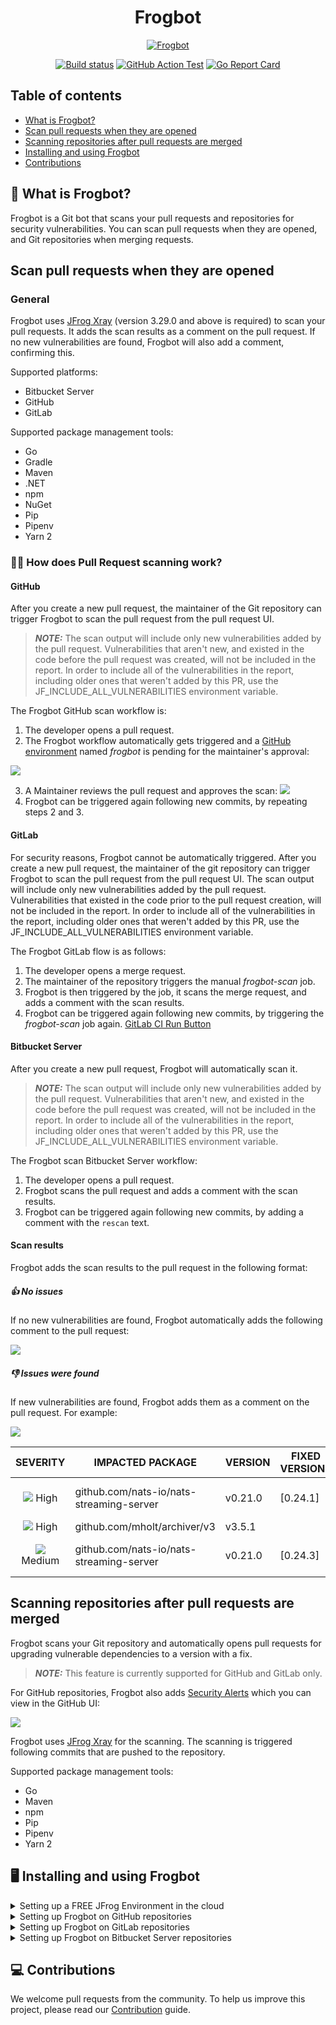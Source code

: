 <div align="center">
   
# Frogbot

[![Frogbot](images/frogbot-intro.png)](#readme)

[![Build status](https://github.com/jfrog/frogbot/actions/workflows/test.yml/badge.svg)](https://github.com/jfrog/frogbot/actions/workflows/test.yml) [![GitHub Action Test](https://github.com/jfrog/frogbot/actions/workflows/action-test.yml/badge.svg)](https://github.com/jfrog/frogbot/actions/workflows/action-test.yml)
[![Go Report Card](https://goreportcard.com/badge/github.com/jfrog/frogbot)](https://goreportcard.com/report/github.com/jfrog/frogbot)

</div>

## Table of contents
- [What is Frogbot?](#what-is-frogbot)
- [Scan pull requests when they are opened](#scan-pull-requests-when-they-are-opened)
- [Scanning repositories after pull requests are merged](#scanning-repositories-after-pull-requests-are-merged)
- [Installing and using Frogbot](#installing-and-using-frogbot)
- [Contributions](#contributions)

<div id="what-is-frogbot"></div>

## 🤖 What is Frogbot?
Frogbot is a Git bot that scans your pull requests and repositories for security vulnerabilities. You can scan pull requests when they are opened, and Git repositories when merging requests.

## Scan pull requests when they are opened
### General 
Frogbot uses [JFrog Xray](https://jfrog.com/xray/) (version 3.29.0 and above is required) to scan your pull requests. It adds the scan results as a comment on the pull request. If no new vulnerabilities are found, Frogbot will also add a comment, confirming this.

Supported platforms:
- Bitbucket Server
- GitHub
- GitLab

Supported package management tools:
- Go
- Gradle
- Maven
- .NET
- npm
- NuGet
- Pip
- Pipenv
- Yarn 2

### 🕵️‍♀️ How does Pull Request scanning work?
#### GitHub
After you create a new pull request, the maintainer of the Git repository can trigger Frogbot to scan the pull request from the pull request UI. 

> **_NOTE:_** The scan output will include only new vulnerabilities added by the pull request.
Vulnerabilities that aren't new, and existed in the code before the pull request was created, will not be included in the
report. In order to include all of the vulnerabilities in the report, including older ones that weren't added by this
PR, use the JF_INCLUDE_ALL_VULNERABILITIES environment variable.

The Frogbot GitHub scan workflow is:
1. The developer opens a pull request.
2. The Frogbot workflow automatically gets triggered and a [GitHub environment](https://docs.github.com/en/actions/deployment/targeting-different-environments/using-environments-for-deployment#creating-an-environment) named _frogbot_ is pending for the maintainer's approval: 

[![](./images/github-pending-deployment.png)](#running-frogbot-on-github)

3. A Maintainer reviews the pull request and approves the scan: [![](./images/github-deployment.gif)](#running-frogbot-on-github)
4. Frogbot can be triggered again following new commits, by repeating steps 2 and 3.

#### GitLab

For security reasons, Frogbot cannot be automatically triggered.
After you create a new pull request, the maintainer of the git repository can trigger Frogbot to scan the pull request
from the pull request UI. The scan output will include only new vulnerabilities added by the pull request.
Vulnerabilities that existed in the code prior to the pull request creation, will not be included in the
report. In order to include all of the vulnerabilities in the report, including older ones that weren't added by this
PR, use the JF_INCLUDE_ALL_VULNERABILITIES environment variable.

The Frogbot GitLab flow is as follows: 
1. The developer opens a merge request.
2. The maintainer of the repository triggers the manual *frogbot-scan* job.
3. Frogbot is then triggered by the job, it scans the merge request, and adds a comment with the scan results.
4. Frogbot can be triggered again following new commits, by triggering the *frogbot-scan* job again.
[GitLab CI Run Button](./images/gitlab-run-button.png)

#### Bitbucket Server

After you create a new pull request, Frogbot will automatically scan it.

> **_NOTE:_** The scan output will include only new vulnerabilities added by the pull request.
Vulnerabilities that aren't new, and existed in the code before the pull request was created, will not be included in the
report. In order to include all of the vulnerabilities in the report, including older ones that weren't added by this
PR, use the JF_INCLUDE_ALL_VULNERABILITIES environment variable.

The Frogbot scan Bitbucket Server workflow:
1. The developer opens a pull request.
2. Frogbot scans the pull request and adds a comment with the scan results.
3. Frogbot can be triggered again following new commits, by adding a comment with the `rescan` text.

#### Scan results

Frogbot adds the scan results to the pull request in the following format:

##### 👍 No issues
If no new vulnerabilities are found, Frogbot automatically adds the following comment to the pull request:

[![](https://raw.githubusercontent.com/jfrog/frogbot/master/resources/noVulnerabilityBanner.png)](#-no-issues)

##### 👎 Issues were found
If new vulnerabilities are found, Frogbot adds them as a comment on the pull request. For example:

[![](https://raw.githubusercontent.com/jfrog/frogbot/master/resources/vulnerabilitiesBanner.png)](#-issues-were-found)

|                                            SEVERITY                                             | IMPACTED PACKAGE                         | VERSION | FIXED VERSIONS | COMPONENT                                | COMPONENT VERSION | CVE            |
| :---------------------------------------------------------------------------------------------: | ---------------------------------------- | ------- | -------------- | ---------------------------------------- | :---------------: | -------------- |
|   ![](https://raw.githubusercontent.com/jfrog/frogbot/master/resources/highSeverity.png) High   | github.com/nats-io/nats-streaming-server | v0.21.0 | [0.24.1]       | github.com/nats-io/nats-streaming-server |      v0.21.0      | CVE-2022-24450 |
|   ![](https://raw.githubusercontent.com/jfrog/frogbot/master/resources/highSeverity.png) High   | github.com/mholt/archiver/v3             | v3.5.1  |                | github.com/mholt/archiver/v3             |      v3.5.1       |
| ![](https://raw.githubusercontent.com/jfrog/frogbot/master/resources/mediumSeverity.png) Medium | github.com/nats-io/nats-streaming-server | v0.21.0 | [0.24.3]       | github.com/nats-io/nats-streaming-server |      v0.21.0      | CVE-2022-26652 |

## Scanning repositories after pull requests are merged

Frogbot scans your Git repository and automatically opens pull requests for upgrading vulnerable dependencies to a
version with a fix.

> **_NOTE:_** This feature is currently supported for GitHub and GitLab only.

For GitHub repositories, Frogbot also adds [Security Alerts](https://docs.github.com/en/code-security/code-scanning/automatically-scanning-your-code-for-vulnerabilities-and-errors/managing-code-scanning-alerts-for-your-repository) which you can view in the GitHub UI:

![](./images/github-code-scanning.png)

Frogbot uses [JFrog Xray](https://jfrog.com/xray/) for the scanning. The scanning is triggered following commits that
are pushed to the repository.

Supported package management tools:

- Go
- Maven
- npm
- Pip
- Pipenv
- Yarn 2

<div id="installing-and-using-frogbot"></div>

## 🖥️ Installing and using Frogbot
<details>
  <summary>Setting up a FREE JFrog Environment in the cloud</summary>

Frogbot requires a JFrog environment to scan your projects with. If you don't have an environment, we can set up one in the cloud for you doe free.
Just run one of the following commands in your terminal, to set up an environment in less than a minute. 

The commands will do the following:

1. Install [JFrog CLI](https://www.jfrog.com/confluence/display/CLI/JFrog+CLI) on your machine.
2. Create a FREE JFrog environment in the cloud for you.

After the setup is complete, you'll receive an email with your JFrog environment connection details, which you can then store as secrets in Git.

**On macOS and Linux using cUrl**

```
curl -fL https://getcli.jfrog.io?setup | sh
```

**On Windows using PowerShell**

```
powershell "Start-Process -Wait -Verb RunAs powershell '-NoProfile iwr https://releases.jfrog.io/artifactory/jfrog-cli/v2-jf/[RELEASE]/jfrog-cli-windows-amd64/jf.exe -OutFile $env:SYSTEMROOT\system32\jf.exe'" ; jf setup
```
</details>

<details>
  <summary>Setting up Frogbot on GitHub repositories</summary>

Frogbot is installed on GitHub repositories using GitHub Actions. 
Here's how you install it:

1. Make sure you have the connection details of your JFrog environment.
2. At your GitHub repository settings, save the JFrog connection details as repository secrets with the following names - **JF_URL**, **JF_USER**, and **JF_PASSWORD** (You can also use **JF_XRAY_URL** and **JF_ARTIFACTORY_URL** instead of  **JF_URL**, and **JF_ACCESS_TOKEN** instead of **JF_USER** and **JF_PASSWORD**)
   
   ![](images/github-repository-secrets.png)

3. Make sure GitHub Actions has permissions to create pull requests.

   ![](images/github-pr-permissions.png)

4. Create a new "frogbot" [GitHub environment](https://docs.github.com/en/actions/deployment/targeting-different-environments/using-environments-for-deployment#creating-an-environment) and add people or public teams as reviewers. The chosen reviewers are authorized to trigger Frogbot scan on pull requests.

   ![](images/github-environment.png)

5. Use these [GitHub Actions templates](templates/github-actions/README.md#frogbot-gitHub-actions-templates) to add Frogbot workflows to your project.
6. Push the workflow files to the `.github/workflows` directory in the root of your GitHub repository.

</details>

<details>
  <summary>Setting up Frogbot on GitLab repositories</summary>

Frogbot is installed on GitLab repositories using GitLab CI.
Here's how you install it:

1. Make sure you have the connection details of your JFrog environment.
2. Save the JFrog connection details as secrets in GitLab with the following names: **JF_URL**, **JF_USER** and **JF_PASSWORD** (You can also use **JF_XRAY_URL** and **JF_ARTIFACTORY_URL** instead of  **JF_URL** and **JF_ACCESS_TOKEN** instead of **JF_USER** and **JF_PASSWORD**).
3. Add a job named `frogbot-scan` to your `.gitlab-ci.yml` file in your GitLab repository using the below structure.

**Important Guidelines**

- For npm, yarn 2, NuGet or .NET: Make sure to set the command in a way that it downloads your project dependencies as
  the value of the **JF_INSTALL_DEPS_CMD** variable. For example, `npm i` or `nuget restore`
- Make sure that either **JF_USER** and **JF_PASSWORD** or **JF_ACCESS_TOKEN** are set, but not both.

```yml
frogbot-scan:
  rules:
    - if: $CI_PIPELINE_SOURCE == 'merge_request_event'
      when: manual
      variables:
        FROGBOT_CMD: "scan-pull-request"
        JF_GIT_BASE_BRANCH: $CI_MERGE_REQUEST_TARGET_BRANCH_NAME
      # Creating fix pull requests will be triggered by any push to the default branch.
      # You can change it to any other branch you want, for example:
      # if: $CI_COMMIT_BRANCH == "dev"
    - if: $CI_COMMIT_BRANCH == $CI_DEFAULT_BRANCH
      variables:
        FROGBOT_CMD: "create-fix-pull-requests"
        JF_GIT_BASE_BRANCH: $CI_COMMIT_BRANCH
  variables:
    # [Mandatory only for projects which use npm, yarn 2, NuGet and .NET to download their dependencies]
    # The command that installs the project dependencies (e.g "npm i", "nuget restore" or "dotnet restore")
    JF_INSTALL_DEPS_CMD: ""

    # [Mandatory]
    # JFrog platform URL (This functionality requires version 3.29.0 or above of Xray)
    JF_URL: $JF_URL

    # [Mandatory if JF_ACCESS_TOKEN is not provided]
    # JFrog user and password with 'read' permissions for Xray
    JF_USER: $JF_USER
    JF_PASSWORD: $JF_PASSWORD

    # [Mandatory]
    # GitLab accesses token with the following permissions scopes: api, read_api, read_user, read_repository
    JF_GIT_TOKEN: $USER_TOKEN

    # Predefined GitLab variables. There's no need to set them.
    JF_GIT_PROVIDER: gitlab
    JF_GIT_OWNER: $CI_PROJECT_NAMESPACE
    JF_GIT_REPO: $CI_PROJECT_NAME
    JF_GIT_PULL_REQUEST_ID: $CI_MERGE_REQUEST_IID

    # Uncomment the below options if you'd like to use them.

    # [Optional, default: https://gitlab.com]
    # API endpoint to GitLab
    # JF_GIT_API_ENDPOINT: https://gitlab.example.com

    # [Mandatory if JF_USER and JF_PASSWORD are not provided]
    # JFrog access token with 'read' permissions for Xray
    # JF_ACCESS_TOKEN: $JF_ACCESS_TOKEN

    # [Optional, default: "."]
    # Relative path to the project in the git repository
    # JF_WORKING_DIR: path/to/project/dir

    # [Optional]
    # Xray Watches. Learn more about them here: https://www.jfrog.com/confluence/display/JFROG/Configuring+Xray+Watches
    # JF_WATCHES: <watch-1>,<watch-2>...<watch-n>

    # [Optional]
    # JFrog project. Learn more about it here: https://www.jfrog.com/confluence/display/JFROG/Projects
    # JF_PROJECT: <project-key>

    # [Optional, default: "FALSE"]
    # Displays all existing vulnerabilities, including the ones that were added by the pull request.
    # JF_INCLUDE_ALL_VULNERABILITIES: "TRUE"
  script:
    # For Linux / MacOS runner:
    - curl -fLg "https://releases.jfrog.io/artifactory/frogbot/v2/[RELEASE]/getFrogbot.sh" | sh
    - ./frogbot ${FROGBOT_CMD}

    # For Windows runner:
    # iwr https://releases.jfrog.io/artifactory/frogbot/v2/[RELEASE]/frogbot-windows-amd64/frogbot.exe -OutFile .\frogbot.exe
    # .\frogbot.exe ${FROGBOT_CMD}
```
</details>

<details>
  <summary>Setting up Frogbot on Bitbucket Server repositories</summary>
    
Frogbot is installed on Bitbucket Server repositories using JFrog Pipelines or Jenkins.
#### Using JFrog Pipelines
Here's how you install it using JFrog Pipelines:

1. Make sure you have the connection details of your JFrog environment.
2. Save the JFrog connection details as a [JFrog Platform Access Token Integration](https://www.jfrog.com/confluence/display/JFROG/JFrog+Platform+Access+Token+Integration) named **jfrogPlatform**.
3. Save your Bitbucket access token as a [Generic Integration](https://www.jfrog.com/confluence/display/JFROG/Generic+Integration) named **bitbucket** with the **token** as key and the Bitbucket access token as value.
4. Create a Pipelines job with the below pipelines.yml content.
5. In the pipelines.yml, make sure to set values for all the mandatory variables.
6. In the pipelines.yml, if you're using a Windows agent, modify the code inside the onExecute sections as described on the yaml comments.

**Important Guidelines**

- For npm, yarn 2, NuGet or .NET: Make sure to set inside the pipelines.yml the command in a way that it downloads
  your project dependencies as the value of the **JF_INSTALL_DEPS_CMD** variable. For example, `npm i`
  or `nuget restore`
- Make sure that all necessary build tool that are used to build the scanned project are installed on the Pipelines
  agent.

```yml
resources:
  - name: cron_trigger
    type: CronTrigger
    configuration:
      interval: '*/5 * * * *'     # Every 5 minutes


pipelines:
  - name: Frogbot
    steps:
      - name: Frogbot_Scan
        type: Bash # For Windows runner: PowerShell
        configuration:
          integrations:
            - name: jfrogPlatform
            - name: bitbucket
          inputResources:
            - name: cron_trigger
          environmentVariables:
            # [Mandatory only for projects which use npm, yarn 2, NuGet and .NET to download their dependencies]
            # The command that installs the project dependencies (e.g "npm i", "nuget restore" or "dotnet restore")
            JF_INSTALL_DEPS_CMD: ""

            # [Mandatory]
            # JFrog platform URL
            JF_URL: $int_jfrogPlatform_url

            # [Mandatory if JF_USER and JF_PASSWORD are not provided]
            # JFrog access token with 'read' permissions for Xray
            JF_ACCESS_TOKEN: $int_jfrogPlatform_accessToken

            # [Mandatory]
            # Bitbucket accesses token with the following permissions 
            JF_GIT_TOKEN: $int_bitbucket_token
            JF_GIT_PROVIDER: "bitbucketServer"

            # [Mandatory]
            # API endpoint to Bitbucket server
            JF_GIT_API_ENDPOINT: $int_bitbucket_url

            # [Mandatory]
            # Bitbucket project namespace
            JF_GIT_OWNER: ""

            # [Mandatory]
            # Bitbucket repository name
            JF_GIT_REPO: ""

            # Uncomment the below options if you'd like to use them.

            # [Optional, default: "."]
             # Relative path to the project in the git repository
             # JF_WORKING_DIR: path/to/project/dir

             # [Optional]
             # Xray Watches. Learn more about them here: https://www.jfrog.com/confluence/display/JFROG/Configuring+Xray+Watches
             # JF_WATCHES: <watch-1>,<watch-2>...<watch-n>

             # [Optional]
             # JFrog project. Learn more about it here: https://www.jfrog.com/confluence/display/JFROG/Projects
             # JF_PROJECT: <project-key>

             # [Optional, default: "FALSE"]
             # Displays all existing vulnerabilities, including the ones that were added by the pull request.
             # JF_INCLUDE_ALL_VULNERABILITIES: "TRUE"
        execution:
           onExecute:
              - curl -fLg "https://releases.jfrog.io/artifactory/frogbot/v2/[RELEASE]/getFrogbot.sh" | sh
              - ./frogbot scan-pull-requests
              # For Windows runner:
              # - iwr https://releases.jfrog.io/artifactory/frogbot/v2/[RELEASE]/frogbot-windows-amd64/frogbot.exe -OutFile .\frogbot.exe
              # - .\frogbot.exe scan-pull-requests
```

#### Using Jenkins
Here's how you install it using Jenkins:

1. Make sure you have the connection details of your JFrog environment.
2. Save the JFrog connection details as Credentials in Jenkins with the following Credential IDs: **JF_URL**, **JF_USER** and **JF_PASSWORD** (You can also use **JF_XRAY_URL** and **JF_ARTIFACTORY_URL** instead of  **JF_URL** and **JF_ACCESS_TOKEN** instead of **JF_USER** and **JF_PASSWORD**).
3. Save your Bitbucket access token as a Credential in Jenkins with the BITBUCKET_TOKEN Credential ID.
4. Create a Pipeline job in Jenkins with the below Jenkinsfile content.
5. In the Jenkinsfile, set the values of all the mandatory variables.
6. In the Jenkinsfile, modify the code inside the `Download Frogbot` and `Scan Pull Requests` according to the Jenkins agent operating system.

**Important Guidelines**

- For npm, yarn 2, NuGet or .NET: Make sure to set inside the Jenkinsfile the command in a way that it downloads your
  project dependencies as the value of the **JF_INSTALL_DEPS_CMD** variable. For example, `npm i` or `nuget restore`
- Make sure that either **JF_USER** and **JF_PASSWORD** or **JF_ACCESS_TOKEN** are set in the Jenkinsfile, but not both.
- Make sure that all necessary build tool that are used to build the scanned project are installed on the Jenkins agent.

```groovy
// Run the job every 5 minutes 
CRON_SETTINGS = '''*/5 * * * *'''

pipeline {
    agent any

    triggers {
        cron(CRON_SETTINGS)
    }

    environment {
        // [Mandatory only for projects which use npm, yarn 2, NuGet and .NET to download their dependencies]
        // The command that installs the project dependencies (e.g "npm i", "nuget restore" or "dotnet restore")
        JF_INSTALL_DEPS_CMD= ""

        // [Mandatory]
        // JFrog platform URL (This functionality requires version 3.29.0 or above of Xray)
        JF_URL= credentials("JF_URL")

        // [Mandatory if JF_ACCESS_TOKEN is not provided]
        // JFrog user and password with 'read' permissions for Xray
        JF_USER= credentials("JF_USER")
        JF_PASSWORD= credentials("JF_PASSWORD")

        // [Mandatory]
        // Bitbucket accesses token with the following permissions 
        JF_GIT_TOKEN= credentials("BITBUCKET_TOKEN")
        JF_GIT_PROVIDER= "bitbucketServer"

        // [Mandatory]
        // Bitbucket project namespace
        JF_GIT_OWNER= ""

        // [Mandatory]
        // Bitbucket repository name
        JF_GIT_REPO= ""

        // [Mandatory]
        // API endpoint to Bitbucket server
        JF_GIT_API_ENDPOINT= ""

        // Uncomment the below options if you'd like to use them.

        // [Mandatory if JF_USER and JF_PASSWORD are not provided]
        // JFrog access token with 'read' permissions for Xray
        // JF_ACCESS_TOKEN= credentials("JF_ACCESS_TOKEN")

        // [Optional, default: "."]
        // Relative path to the project in the git repository
        // JF_WORKING_DIR= path/to/project/dir

        // [Optional]
        // Xray Watches. Learn more about them here: https://www.jfrog.com/confluence/display/JFROG/Configuring+Xray+Watches
        // JF_WATCHES= <watch-1>,<watch-2>...<watch-n>

        // [Optional]
        // JFrog project. Learn more about it here: https://www.jfrog.com/confluence/display/JFROG/Projects
        // JF_PROJECT= <project-key>

        // [Optional, default: "FALSE"]
        // Displays all existing vulnerabilities, including the ones that were added by the pull request.
        // JF_INCLUDE_ALL_VULNERABILITIES= "TRUE"
    }

   stages {
      stage('Download Frogbot') {
         steps {
            // For Linux / MacOS runner:
            sh """ curl -fLg "https://releases.jfrog.io/artifactory/frogbot/v2/[RELEASE]/getFrogbot.sh" | sh"""

            // For Windows runner:
            // powershell """iwr https://releases.jfrog.io/artifactory/frogbot/v2/[RELEASE]/frogbot-windows-amd64/frogbot.exe -OutFile .\frogbot.exe"""
            }
        }

        stage ('Scan Pull Requests') {
            steps {
                sh "./frogbot scan-pull-requests"

                // For Windows runner:
                // powershell """.\frogbot.exe scan-pull-requests"""
            }
        }
    }
}
```
</details>

<div id="contributions"></div>

## 💻 Contributions

We welcome pull requests from the community. To help us improve this project, please read our [Contribution](./CONTRIBUTING.md#-guidelines) guide.
